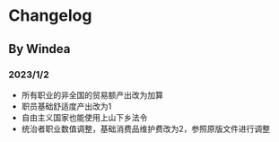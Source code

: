 # Changelog

## By Windea

### 2023/1/2

* 所有职业的非全国的贸易额产出改为加算
* 职员基础舒适度产出改为1
* 自由主义国家也能使用上山下乡法令
* 统治者职业数值调整，基础消费品维护费改为2，参照原版文件进行调整